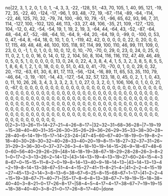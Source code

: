 no|22, 3, 1, 2, 0, 1, 0, 1, -4, 3, 3, -22, -128, 51, -43, 70, 105, 1, 40, 95, 121, -19, 72, 35, -22, 40, -124, -17, -96, 1, 93, 48, -72, 19, -67, -114, -89, -64, -114, -22, 46, 125, 70, 32, -79, 74, 100, -80, 10, 79, -51, -96, 65, 62, 93, 96, 7, 31, 114, -127, 100, -102, 120, 46, 113, -33, 27, 48, 106, -35, 21, 109, -127, -120, 104, -12, 0, 42, -54, -54, 19, 1, 19, 2, 19, 3, -64, 44, -64, 43, -52, -87, -64, 48, -64, 47, -52, -88, -64, 10, -64, 9, -64, 20, -64, 19, 0, -99, 0, -100, 0, 53, 0, 47, -64, 8, -64, 18, 0, 10, 1, 0, 1, -119, 42, 42, 0, 0, 0, 0, 0, 22, 0, 20, 0, 0, 17, 115, 49, 48, 48, 46, 100, 105, 118, 97, 114, 99, 100, 110, 46, 99, 111, 109, 0, 23, 0, 0, -1, 1, 0, 1, 0, 0, 10, 0, 12, 0, 10, -70, -70, 0, 29, 0, 23, 0, 24, 0, 25, 0, 11, 0, 2, 1, 0, 0, 16, 0, 14, 0, 12, 2, 104, 50, 8, 104, 116, 116, 112, 47, 49, 46, 49, 0, 5, 0, 5, 1, 0, 0, 0, 0, 0, 13, 0, 24, 0, 22, 4, 3, 8, 4, 4, 1, 5, 3, 2, 3, 8, 5, 8, 5, 5, 1, 8, 6, 6, 1, 2, 1, 0, 18, 0, 0, 0, 51, 0, 43, 0, 41, -70, -70, 0, 1, 0, 0, 29, 0, 32, 20, -112, -63, 61, 30, 6, 81, 17, 113, -56, -124, -16, 89, 11, 65, 53, 35, 110, 79, -46, 64, -3, 19, -101, -14, 43, -127, -54, 32, 57, 123, 18, 0, 45, 0, 2, 1, 1, 0, 43, 0, 11, 10, 26, 26, 3, 4, 3, 3, 3, 2, 3, 1, 0, 27, 0, 3, 2, 0, 1, 106, 106, 0, 1, 0, 0, 21, 0, -67, 0, 0, 0, 0, 0, 0, 0, 0, 0, 0, 0, 0, 0, 0, 0, 0, 0, 0, 0, 0, 0, 0, 0, 0, 0, 0, 0, 0, 0, 0, 0, 0, 0, 0, 0, 0, 0, 0, 0, 0, 0, 0, 0, 0, 0, 0, 0, 0, 0, 0, 0, 0, 0, 0, 0, 0, 0, 0, 0, 0, 0, 0, 0, 0, 0, 0, 0, 0, 0, 0, 0, 0, 0, 0, 0, 0, 0, 0, 0, 0, 0, 0, 0, 0, 0, 0, 0, 0, 0, 0, 0, 0, 0, 0, 0, 0, 0, 0, 0, 0, 0, 0, 0, 0, 0, 0, 0, 0, 0, 0, 0, 0, 0, 0, 0, 0, 0, 0, 0, 0, 0, 0, 0, 0, 0, 0, 0, 0, 0, 0, 0, 0, 0, 0, 0, 0, 0, 0, 0, 0, 0, 0, 0, 0, 0, 0, 0, 0, 0, 0, 0, 0, 0, 0, 0, 0, 0, 0, 0, 0, 0, 0, 0, 0, 0, 0, 0, 0, 0, 0, 0, 0, 0, 0, 0, 0, 0, 0, 0, 0, 0, 0, 0, 0, 0, 0, 0, 0, 0|2~3~13~26~11~14~27~21~4~26~8~17~|32~32~31~68~36~28~|7~19~19~15~38~40~40~31~35~26~30~35~26~29~36~26~29~35~33~38~30~28~28~40~6~14~19~15~17~14~23~24~|47~45~60~67~40~18~19~0~19~8~2~18~40~30~28~30~32~40~28~33~40~20~19~8~11~18~27~32~37~31~26~31~29~3~36~30~0~37~37~26~3~4~18~10~19~14~15~26~9~18~67~48~60~60~56~40~29~26~29~|48~14~18~19~38~67~18~29~28~28~26~3~8~21~0~17~2~3~13~26~2~14~12~|43~14~13~19~4~13~19~27~60~24~15~4~38~67~0~15~15~11~8~2~0~19~8~14~13~40~9~18~14~13~|43~14~13~13~4~2~19~8~14~13~38~67~51~4~4~15~27~41~11~8~21~4~|41~2~2~4~15~19~27~45~13~2~14~3~8~13~6~38~67~6~25~8~15~68~67~1~17~|41~2~2~4~15~19~38~67~71~40~71~|55~17~8~6~8~13~38~67~7~19~19~15~18~38~40~40~3~8~21~0~17~26~8~17~|58~4~5~4~17~4~17~38~67~7~19~19~15~18~38~40~40~3~8~21~0~17~26~8~17~40~|done
